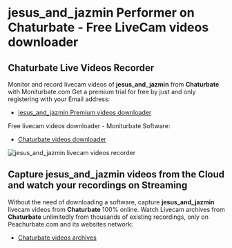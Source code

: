 # jesus_and_jazmin Performer on Chaturbate - Free LiveCam videos downloader

## Chaturbate Live Videos Recorder

Monitor and record livecam videos of **jesus_and_jazmin** from **Chaturbate** with Moniturbate.com
Get a premium trial for free by just and only registering with your Email address:
* [jesus_and_jazmin Premium videos downloader](https://moniturbate.com/request-demo-licence-key.html)

Free livecam videos downloader - Moniturbate Software:
* [Chaturbate videos downloader](https://moniturbate.com/moniturbate-download-software.html)

![jesus_and_jazmin livecam videos recorder](https://peachurnet.com/templates/moniturbate-software.png)


## Capture jesus_and_jazmin videos from the Cloud and watch your recordings on Streaming

Without the need of downloading a software, capture **jesus_and_jazmin** livecam videos from **Chaturbate** 100% online.
Watch Livecam archives from **Chaturbate** unlimitedly from thousands of existing recordings, only on Peachurbate.com and its websites network:
* [Chaturbate videos archives](https://peachurnet.com/)
